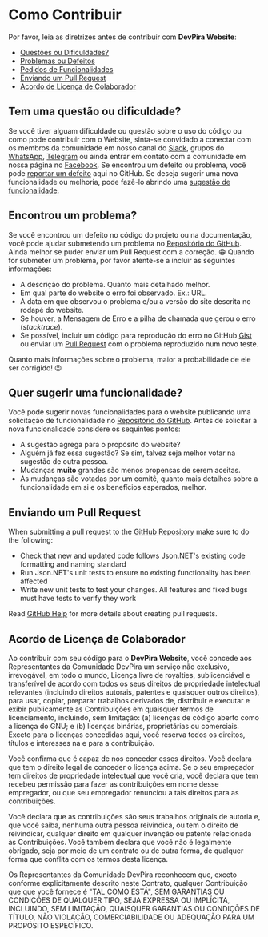 # Como Contribuir

Por favor, leia as diretrizes antes de contribuir com **DevPira Website**:

 - [Questões ou Dificuldades?](#question)
 - [Problemas ou Defeitos](#issue)
 - [Pedidos de Funcionalidades](#feature)
 - [Enviando um Pull Request](#pullrequest)
 - [Acordo de Licença de Colaborador](#cla)


## <a name="question"></a> Tem uma questão ou dificuldade?

Se você tiver alguam dificuldade ou questão sobre o uso do código ou como pode contribuir com o Website, sinta-se convidado a conectar com os membros da comunidade em nosso canal do [Slack][slack], grupos do [WhatsApp][whatsapp], [Telegram][telegram] ou ainda entrar em contato com a comunidade em nossa página no [Facebook][facebook].
Se encontrou um defeito ou problema, você pode [reportar um defeito](#issue) aqui no GitHub. Se deseja sugerir uma nova funcionalidade ou melhoria, pode fazê-lo abrindo uma [sugestão de funcionalidade](#feature).


## <a name="issue"></a> Encontrou um problema?

Se você encontrou um defeito no código do projeto ou na documentação, você pode ajudar submetendo um problema no [Repositório do GitHub][github].
Ainda melhor se puder enviar um Pull Request com a correção. :grin:
Quando for submeter um problema, por favor atente-se a incluir as seguintes informações:

- A descrição do problema. Quanto mais detalhado melhor.
- Em qual parte do website o erro foi observado. Ex.: URL.
- A data em que observou o problema e/ou a versão do site descrita no rodapé do website.
- Se houver, a Mensagem de Erro e a pilha de chamada que gerou o erro (_stacktrace_).
- Se possível, incluir um código para reprodução do erro no GitHub [Gist][gist] ou enviar um [Pull Request](#pullrequest) com o problema reproduzido num novo teste.

Quanto mais informações sobre o problema, maior a probabilidade de ele ser corrigido! :wink:


## <a name="feature"></a> Quer sugerir uma funcionalidade?

Você pode sugerir novas funcionalidades para o website publicando uma solicitação de funcionalidade no [Repositório do GitHub][github].
Antes de solicitar a nova funcionalidade considere os sequintes pontos:

- A sugestão agrega para o propósito do website?
- Alguém já fez essa sugestão? Se sim, talvez seja melhor votar na sugestão de outra pessoa.
- Mudanças **muito** grandes são menos propensas de serem aceitas.
- As mudanças são votadas por um comitê, quanto mais detalhes sobre a funcionalidade em si e os benefícios esperados, melhor.


## <a name="pullrequest"></a> Enviando um Pull Request

When submitting a pull request to the [GitHub Repository][github] make sure to do the following:

- Check that new and updated code follows Json.NET's existing code formatting and naming standard
- Run Json.NET's unit tests to ensure no existing functionality has been affected
- Write new unit tests to test your changes. All features and fixed bugs must have tests to verify
they work

Read [GitHub Help][pullrequesthelp] for more details about creating pull requests.


## <a name="cla"></a> Acordo de Licença de Colaborador

Ao contribuir com seu código para o **DevPira Website**, você concede aos Representantes da Comunidade DevPira um serviço não exclusivo, irrevogável, em todo o mundo,
Licença livre de royalties, sublicenciável e transferível de acordo com todos os seus direitos de propriedade intelectual relevantes
(incluindo direitos autorais, patentes e quaisquer outros direitos), para usar, copiar, preparar trabalhos derivados de, distribuir e
executar e exibir publicamente as Contribuições em quaisquer termos de licenciamento, incluindo, sem limitação:
(a) licenças de código aberto como a licença do GNU; e (b) licenças binárias, proprietárias ou comerciais. Exceto para o
licenças concedidas aqui, você reserva todos os direitos, títulos e interesses na e para a contribuição.

Você confirma que é capaz de nos conceder esses direitos. Você declara que tem o direito legal de conceder o
licença acima. Se o seu empregador tem direitos de propriedade intelectual que você cria, você declara que tem
recebeu permissão para fazer as contribuições em nome desse empregador, ou que seu empregador renunciou a tais
direitos para as contribuições.

Você declara que as contribuições são seus trabalhos originais de autoria e, que você saiba, nenhuma outra pessoa
reivindica, ou tem o direito de reivindicar, qualquer direito em qualquer invenção ou patente relacionada às Contribuições. Você também
declara que você não é legalmente obrigado, seja por meio de um contrato ou de outra forma, de qualquer forma que
conflita com os termos desta licença.

Os Representantes da Comunidade DevPira reconhecem que, exceto conforme explicitamente descrito neste Contrato, qualquer Contribuição que
que você fornece é "TAL COMO ESTÁ", SEM GARANTIAS OU CONDIÇÕES DE QUALQUER TIPO, SEJA EXPRESSA OU IMPLÍCITA,
INCLUINDO, SEM LIMITAÇÃO, QUAISQUER GARANTIAS OU CONDIÇÕES DE TÍTULO, NÃO VIOLAÇÃO, COMERCIABILIDADE OU ADEQUAÇÃO
PARA UM PROPÓSITO ESPECÍFICO.


[github]: https://github.com/dev-pira/website
[gist]: https://gist.github.com
[pullrequesthelp]: https://help.github.com/articles/using-pull-requests
[slack]: https://dev-piracicaba.slack.com
[telegram]: https://t.me/joinchat/CY8l7Ro28yIZN-GSoAiIFQ
[whatsapp]: https://chat.whatsapp.com/EkL1sHqrIvY0DIGjGYMqej
[facebook]: https://www.facebook.com/DevPiracicaba